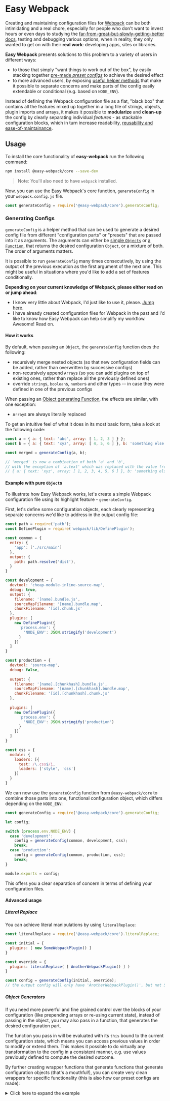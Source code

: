 # Easy Webpack

Creating and maintaining configuration files for [Webpack](https://webpack.github.io/) can be both intimidating and a real chore, especially for people who don't want to invest hours or even days to studying the [far-from-great-but-slowly-getting-better docs](https://webpack.github.io/docs/), testing and debugging various options, when in reality, they only wanted to get on with their **real work**: developing apps, sites or libraries.

**Easy Webpack** presents solutions to this problem to a variety of users in different ways:
- to those that simply "want things to work out of the box", by easily stacking together [pre-made *preset configs*](#The-Easy-Webpack-Ecosystem---Feature-and-Configuration-Presets) to achieve the desired effect
- to more advanced users, by exposing [useful helper methods](#generating-configs) that make it possible to separate concerns and make parts of the config easily extendable or conditional (e.g. based on `NODE_ENV`).

Instead of defining the Webpack configuration file as a flat, "black box" that contains all the features mixed up together in a long file of strings, objects, plugin imports and arrays, it makes it possible to **modularize** and **clean-up** the config by clearly separating individual *features* - as stackable configuration blocks, which in turn increase readability, [reusability and ease-of-maintainance](#The-Easy-Webpack-Ecosystem---Feature-and-Configuration-Presets).

## Usage

To install the core functionality of **easy-webpack** run the following command:

```sh
npm install @easy-webpack/core --save-dev
```

> Note: You'll also need to have `webpack` installed.

Now, you can use the Easy Webpack's core function, `generateConfig` in your `webpack.config.js` file.

```js
const generateConfig = require('@easy-webpack/core').generateConfig;
```

### Generating Configs

`generateConfig` is a helper method that can be used to generate a desired config file from different "configuration parts" or "presets" that are passed into it as arguments. The arguments can either be [simple `Objects`](#example-with-pure-Objects) or [a `Function`](#object-generators), that returns the desired configuration `Object`, or a mixture of both. The order of arguments matters.

It is possible to run `generateConfig` many times consecutively, by using the output of the previous execution as the first argument of the next one. This might be useful in situations where you'd like to add a set of features  conditionally.

**Depending on your current knowledge of Webpack, please either read on or jump ahead**:

- I know very little about Webpack, I'd just like to use it, please. [Jump here](#The-Easy-Webpack-Ecosystem---Feature-and-Configuration-Presets).
- I have already created configuration files for Webpack in the past and I'd like to know how Easy Webpack can help simplify my workflow. Awesome! Read on.

#### How it works

By default, when passing an `Object`, the `generateConfig` function does the following:
- recursively merge nested objects (so that new configuration fields can be added, rather than overwritten by successive configs)
- non-recursively append `Array`s (so you can add plugins on top of existing ones, rather than replace all the previously defined ones)
- override `string`s, `boolean`s, `number`s and other types -- in case they were defined in one of the previous configs

When passing an [Object generating Function](#object-generators), the effects are similar, with one exception:
- `Array`s are always literally replaced

To get an intuitive feel of what it does in its most basic form, take a look at the following code:
```js
const a = { a: { text: 'abc', array: [ 1, 2, 3 ] } };
const b = { a: { text: 'xyz', array: [ 4, 5, 6 ] }, b: 'something else' };

const merged = generateConfig(a, b);

// 'merged' is now a combination of both 'a' and 'b', 
// with the exception of 'a.text' which was replaced with the value from 'b'
// { a: { text: 'xyz', array: [ 1, 2, 3, 4, 5, 6 ] }, b: 'something else' };
```

#### Example with pure `Object`s

To illustrate how Easy Webpack works, let's create a simple Webpack configuration file using its highlight feature - `generateConfig`. 

First, let's define some configuration objects, each clearly representing separate concerns we'd like to address in the output config file:

```js
const path = require('path');
const DefinePlugin = require('webpack/lib/DefinePlugin');

const common = {
  entry: {
    'app': ['./src/main']
  },
  output: {
    path: path.resolve('dist'),
  }
}

const development = {
  devtool: 'cheap-module-inline-source-map',
  debug: true,
  output: {
    filename: '[name].bundle.js',
    sourceMapFilename: '[name].bundle.map',
    chunkFilename: '[id].chunk.js'
  },
  plugins: [
    new DefinePlugin({
      'process.env': {
        'NODE_ENV': JSON.stringify('development')
      }
    })
  ]
}

const production = {
  devtool: 'source-map',
  debug: false,
  
  output: {
    filename: '[name].[chunkhash].bundle.js',
    sourceMapFilename: '[name].[chunkhash].bundle.map',
    chunkFilename: '[id].[chunkhash].chunk.js'
  },
  
  plugins: [
    new DefinePlugin({
      'process.env': {
        'NODE_ENV': JSON.stringify('production')
      }
    })
  ]
}

const css = {
  module: {
    loaders: [{
      test: /\.css$/i,
      loaders: ['style', 'css']
    }]
  }
}
```

We can now use the `generateConfig` function from `@easy-webpack/core` to combine those parts into one, functional configuration object, which differs depending on the `NODE_ENV`:

```js
const generateConfig = require('@easy-webpack/core').generateConfig;

let config;

switch (process.env.NODE_ENV) {
  case 'development':
    config = generateConfig(common, development, css);
    break;
  case 'production':
    config = generateConfig(common, production, css);
    break;
}

module.exports = config;
```

This offers you a clear separation of concern in terms of defining your configuration files. 

#### Advanced usage
##### Literal Replace

You can achieve literal manipulations by using `literalReplace`:

```js
const literalReplace = require('@easy-webpack/core').literalReplace;

const initial = {
  plugins: [ new SomeWebpackPlugin() ]
}

const override = {
  plugins: literalReplace( [ AnotherWebpackPlugin() ] )
}

const config = generateConfig(initial, override);
// the output config will only have 'AnotherWebpackPlugin()', but not SomeWebpackPlugin, because of literalReplace
```

##### Object Generators

If you need more powerful and fine grained control over the blocks of your configuration (like prepending arrays or re-using current state), instead of passing in the object, you may also pass in a function, that generates the desired configuration part. 

The function you pass in will be evaluated with its `this` bound to the current configuration state, which means you can access previous values in order to modify or extend them. This makes it possible to do virtually any transformation to the config in a consistent manner, e.g. use values previously defined to compute the desired outcome. 

By further creating wrapper functions that generate functions that generate configuration objects (that's a mouthful!), you can create very clean wrappers for specific functionality (this is also how our preset configs are made):

<details>
<summary>Click here to expand the example</summary>
```js
import {get} from 'lodash'; // helper for extracting current value //

function css({ filename = '[name].css', allChunks = false, sourceMap = false, extractText = undefined, resolveRelativeUrl = undefined } = {}) {
  return function css() {
    const loaders = ['style', `css${sourceMap ? '?sourceMap' : ''}`];

    if (resolveRelativeUrl) {
      loaders.push(`resolve-url${sourceMap ? '?sourceMap' : ''}`);
      sourceMap = true; // source maps need to always be on for this
    }

    const extractCss = extractText === false;
    const providedInstance = extractText instanceof ExtractTextPlugin;

    if (!providedInstance)
      extractText = extractCss ? new ExtractTextPlugin(filename, extractText instanceof Object ? extractText : { allChunks, sourceMap }) : null;

    const config = {
      module: {
        loaders: get(this, 'module.loaders', []).concat([{
          test: /\.css$/i,
          loaders: extractCss ? extractText.extract(...loaders.slice(1)) : loaders
        }])
      }
    }

    if (extractText && !providedInstance) {
      config.plugins = [
        extractText
      ].concat(get(this, 'plugins', []))
    }

    if (resolveRelativeUrl instanceof Object) {
      config['resolveUrlLoader'] = resolveRelativeUrl
    }

    return config
  }
}
```
</details>

For simple uses, such as overriding a setting, or adding a plugin, using a simple object is usually enough.

The default behavior is to deep merge objects, append values to arrays and in all other cases overwrite the old values. The function approach allows for more fine grained changes like prepending arrays, or using previously generated config as input for the generated output. Last config is available as `this` inside the function.

## The Easy Webpack Ecosystem - Feature and Configuration Presets

Easy Webpack offers a number of pre-made **[feature preset NPM packages](https://www.npmjs.com/~easy-webpack)** that can be used to quickly add desired functionality to your Easy Webpack config file. Each feature comes with its own set of dependencies, so that you - the user - do not have to research changes, or worry about the best possible implementation of a given feature at a given time. The idea is as simple as it gets: you install the module, stick it into your config and it should just work.

This is great in a number of scenarios, such as:
- you're starting out a project and don't want to think too hard about how to configure Webpack
- you want to delegate the task of implementing the configuration of certain Webpack features to other people
- you don't neccessairly feel like researching *ze internets* every other month for an updated tutorial for the up-to-date best practices for implementing a given feature, you'd rather `npm update` and be done with it
- you want a clean "base" config that works, that you can override/append with our own custom features or parts

If you see value in any of the above mentioned scenarios, you should give feature-config presets a try.

### Using Feature Configuration Presets

You can see all the published feature configs on [NPM](https://www.npmjs.com/~easy-webpack). You'll find a range of packages, from opionionated Production and Development presets, through Babel, TypeScript, CSS, LESS and SASS support, to platform-specific support such as Aurelia or Electron.

As a rule, all the official Easy Webpack packages are made more robust by returning functions that generate Objects, meaning, the packages can expose a number of parameters to the end-user, which can be used for customization of a given feature (example below).

Every Easy Webpack package includes typings, which means IDEs such as Visual Studio, Visual Studio Code or Webstorm will show appropriate autocomplete listing all the possibile options. Since the feature configs are still mostly undocumented (Pull Requests appreciated!), its best to rely on the typings and refer to the source code as a last resort.

To use a given preset simply:
1. install it via NPM as you normally would any package
  ```sh
  npm install @easy-webpack/config-css --save-dev
  ```
2. insert a call to it as an argument to your `generateConfig` call (shown in the example below)

An example `webpack.config.js` that uses strictly configuration presets might then look like this:

```js
const baseConfig = { ... }; // project-specific config like the entry file(s)

module.exports = generateConfig(
  baseConfig,

  require('@easy-webpack/config-env-production')
    ({ compress: true }),
    
  require('@easy-webpack/config-aurelia')
    ({ title: 'My Awesome Website' }),

  require('@easy-webpack/config-typescript')(),
  require('@easy-webpack/config-html')(),

  require('@easy-webpack/config-css')
    ({ filename: 'styles.css', allChunks: true, sourceMap: false }),

  require('@easy-webpack/config-fonts-and-images')(),
  require('@easy-webpack/config-global-bluebird')(),
  require('@easy-webpack/config-global-jquery')(),
  require('@easy-webpack/config-global-regenerator')(),
  require('@easy-webpack/config-generate-index-html')
    ({ minify: true }),

  require('@easy-webpack/config-uglify')
    ({ debug: false }),
    
  // feel free to add your own overrides, custom plugins, add your own options... e.g.:
  // { plugins: [ new CustomPlugin() ] }, // <-- appends a plugin
  // { devtool: 'inline-source-map' },    // <-- replaces the devtool
  // function () { return { debug: !this.debug } } // <-- uses previous value to compute the new one
);
```

You may naturally replace, override or append any custom config by simply placing the desired config `Object` or `Object-generating Function` into the arguments passed into `generateConfig` like shown in the comments above.

For a fully-featured example, take a look at [Aurelia's Navigation Skeleton](https://github.com/aurelia/skeleton-navigation/blob/936693b68209f6c411d869e7f625fcdbbe9fe748/skeleton-typescript-webpack/webpack.config.js).

### Why delegate parts of my config file to *ze internets*, why a gazillion NPM modules, one per each simple feature?

The benefit of having parts of the config in separate NPM modules is that the community can fix bugs and optimize the config file without you - the developers - having to do anything else than `npm update`. No need for blog posts with tedious migrations to new settings -- the deal is: just update the package.

To the ney-sayers out there, my response is: When somebody wants their own, unmanaged settings, they probably know what and why they're doing something. One can always copy & paste the config out from the managed package or write their own from scratch. Ultimately, it's like the difference between managed and unmanaged webhosting -- you should always choose the right tool for the job.

### Notes on usage in production

If you're running a production-grade product that's using NPM packages, it is considered good practice to either lock your dependencies to a patch level, or use shrinkwrap to deep-lock them altogether and upgrade with the help of tests to confirm your code works in the updated scenario. If you just "upgrade the hell out of it" for the sake of upgrading, then I can't be blamed if things break.

Every config package follows SemVer, i.e. no breaking changes will be made to config files without bumping a major version. Minor bumps and bug fixes will only include: code maintenance, upgrade tasks, switches for better defaults (e.g. a better compression algorithm, a more compatible default `devtool` - things of that sort).

Note that it is ultimately the developers responsibility to ensure he has set correct SemVer range for the packages, just like it is the mainainers responsitility to follow SemVer in a SemVer environment.

## Contributing

We use [Semantic Release](https://github.com/semantic-release/semantic-release), which means:
- version is set during release, in the CI, not in Git's copy of `package.json`
- commits should conform to the AngularJS Commit Message Convention, i.e. [these rules](https://github.com/semantic-release/semantic-release#default-commit-message-format)

If you created an Easy Webpack feature configuration preset package please add the conventional `easy-webpack` tag, so that others may easily find it. In case you would like to migrate it under the `@easy-webpack` scope, open an issue here and we'll see what we can do! It would be best if you used one of the pre-existing packages as a template (Semantic Release + AVA + TypeScript).

## Prior art

I was not aware of these projects when developing Easy Webpack, however I feel the final design is more flexible than the projects cited below. Feel free to judge for yourself though!

- [webpack-config](https://mdreizin.github.io/webpack-config/) by @mdreizin
- [webpack-configurator](https://github.com/lewie9021/webpack-configurator) by @lewie9021

## Hall of Fame

Made possible thanks to these brave souls:
- Bazyli Brzóska (@niieani) [https://invent.life]
- Dwayne Charrington (@Vheissu) [http://ilikekillnerds.com]